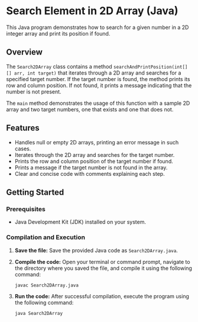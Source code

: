 # Search Element in 2D Array (Java)

This Java program demonstrates how to search for a given number in a 2D integer array and print its position if found.

## Overview

The `Search2DArray` class contains a method `searchAndPrintPosition(int[][] arr, int target)` that iterates through a 2D array and searches for a specified target number. If the target number is found, the method prints its row and column position. If not found, it prints a message indicating that the number is not present.

The `main` method demonstrates the usage of this function with a sample 2D array and two target numbers, one that exists and one that does not.

## Features

-   Handles null or empty 2D arrays, printing an error message in such cases.
-   Iterates through the 2D array and searches for the target number.
-   Prints the row and column position of the target number if found.
-   Prints a message if the target number is not found in the array.
-   Clear and concise code with comments explaining each step.

## Getting Started

### Prerequisites

-   Java Development Kit (JDK) installed on your system.

### Compilation and Execution

1.  **Save the file:** Save the provided Java code as `Search2DArray.java`.

2.  **Compile the code:** Open your terminal or command prompt, navigate to the directory where you saved the file, and compile it using the following command:

    ```bash
    javac Search2DArray.java
    ```

3.  **Run the code:** After successful compilation, execute the program using the following command:

    ```bash
    java Search2DArray
    ```